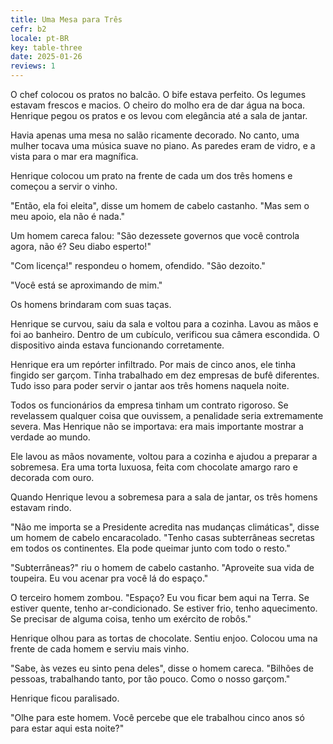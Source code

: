 ```yaml
---
title: Uma Mesa para Três
cefr: b2
locale: pt-BR
key: table-three
date: 2025-01-26
reviews: 1
---
```


O chef colocou os pratos no balcão. O bife estava perfeito. Os legumes estavam frescos e macios. O cheiro do molho era de dar água na boca. Henrique pegou os pratos e os levou com elegância até a sala de jantar.

Havia apenas uma mesa no salão ricamente decorado. No canto, uma mulher tocava uma música suave no piano. As paredes eram de vidro, e a vista para o mar era magnífica.

Henrique colocou um prato na frente de cada um dos três homens e começou a servir o vinho.

"Então, ela foi eleita", disse um homem de cabelo castanho. "Mas sem o meu apoio, ela não é nada."

Um homem careca falou: "São dezessete governos que você controla agora, não é? Seu diabo esperto!"

"Com licença!" respondeu o homem, ofendido. "São dezoito."

"Você está se aproximando de mim."

Os homens brindaram com suas taças.

Henrique se curvou, saiu da sala e voltou para a cozinha. Lavou as mãos e foi ao banheiro. Dentro de um cubículo, verificou sua câmera escondida. O dispositivo ainda estava funcionando corretamente.

Henrique era um repórter infiltrado. Por mais de cinco anos, ele tinha fingido ser garçom. Tinha trabalhado em dez empresas de bufê diferentes. Tudo isso para poder servir o jantar aos três homens naquela noite.

Todos os funcionários da empresa tinham um contrato rigoroso. Se revelassem qualquer coisa que ouvissem, a penalidade seria extremamente severa. Mas Henrique não se importava: era mais importante mostrar a verdade ao mundo.

Ele lavou as mãos novamente, voltou para a cozinha e ajudou a preparar a sobremesa. Era uma torta luxuosa, feita com chocolate amargo raro e decorada com ouro.

Quando Henrique levou a sobremesa para a sala de jantar, os três homens estavam rindo.

"Não me importa se a Presidente acredita nas mudanças climáticas", disse um homem de cabelo encaracolado. "Tenho casas subterrâneas secretas em todos os continentes. Ela pode queimar junto com todo o resto."

"Subterrâneas?" riu o homem de cabelo castanho. "Aproveite sua vida de toupeira. Eu vou acenar pra você lá do espaço."

O terceiro homem zombou. "Espaço? Eu vou ficar bem aqui na Terra. Se estiver quente, tenho ar-condicionado. Se estiver frio, tenho aquecimento. Se precisar de alguma coisa, tenho um exército de robôs."

Henrique olhou para as tortas de chocolate. Sentiu enjoo. Colocou uma na frente de cada homem e serviu mais vinho.

"Sabe, às vezes eu sinto pena deles", disse o homem careca. "Bilhões de pessoas, trabalhando tanto, por tão pouco. Como o nosso garçom."

Henrique ficou paralisado.

"Olhe para este homem. Você percebe que ele trabalhou cinco anos só para estar aqui esta noite?"